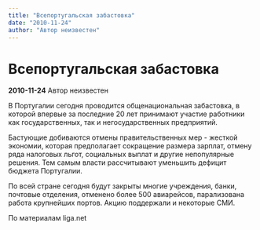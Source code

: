 ```yaml
---
title: "Всепортугальская забастовка"
date: "2010-11-24"
author: "Автор неизвестен"
---
```


# Всепортугальская забастовка

**2010-11-24** Автор неизвестен

В Португалии сегодня проводится общенациональная забастовка, в которой впервые за последние 20 лет принимают участие работники как государственных, так и негосударственных предприятий.

Бастующие добиваются отмены правительственных мер - жесткой экономии, которая предполагает сокращение размера зарплат, отмену ряда налоговых льгот, социальных выплат и другие непопулярные решения. Тем самым власти рассчитывают уменьшить дефицит бюджета Португалии.

По всей стране сегодня будут закрыты многие учреждения, банки, почтовые отделения, отменено более 500 авиарейсов, парализована работа крупнейших портов. Акцию поддержали и некоторые СМИ.

По материалам liga.net